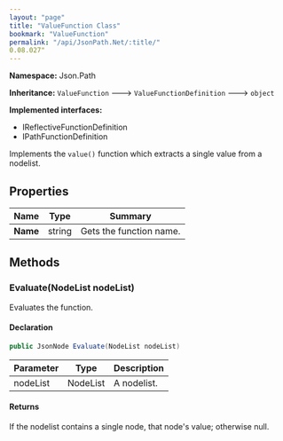 ```yaml
---
layout: "page"
title: "ValueFunction Class"
bookmark: "ValueFunction"
permalink: "/api/JsonPath.Net/:title/"
0.08.027"
---
```

**Namespace:** Json.Path

**Inheritance:**
`ValueFunction`
 🡒 
`ValueFunctionDefinition`
 🡒 
`object`

**Implemented interfaces:**

- IReflectiveFunctionDefinition
- IPathFunctionDefinition

Implements the `value()` function which extracts a single value from a nodelist.

## Properties

| Name | Type | Summary |
|---|---|---|
| **Name** | string | Gets the function name. |

## Methods

### Evaluate(NodeList nodeList)

Evaluates the function.

#### Declaration

```c#
public JsonNode Evaluate(NodeList nodeList)
```

| Parameter | Type | Description |
|---|---|---|
| nodeList | NodeList | A nodelist. |


#### Returns

If the nodelist contains a single node, that node's value; otherwise null.

